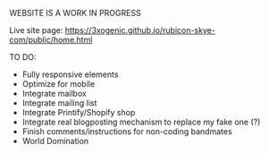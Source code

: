 WEBSITE IS A WORK IN PROGRESS

Live site page: https://3xogenic.github.io/rubicon-skye-com/public/home.html

TO DO:

- Fully responsive elements
- Optimize for mobile
- Integrate mailbox
- Integrate mailing list
- Integrate Printify/Shopify shop
- Integrate real blogposting mechanism to replace my fake one (?)
- Finish comments/instructions for non-coding bandmates
- World Domination
